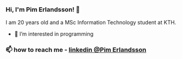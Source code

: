 ### Hi, I'm Pim Erlandsson! 👋
I am 20 years old and a MSc Information Technology student at KTH.
- 👀 I’m interested in programming
### 📫 how to reach me - [linkedin @Pim Erlandsson](https://se.linkedin.com/in/pim-e-4114381a4)

<!---
pimerlandsson/pimerlandsson is a ✨ special ✨ repository because its `README.md` (this file) appears on your GitHub profile.
You can click the Preview link to take a look at your changes.
--->
